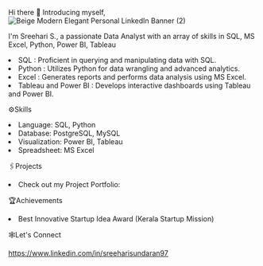 Hi there 👋 Introducing myself,
![Beige Modern Elegant Personal LinkedIn Banner (2)](https://github.com/user-attachments/assets/f47e03c6-5d53-46bf-8607-cc28441b94d6)



I'm Sreehari S., a passionate Data Analyst with an array of skills in SQL, MS Excel, Python, Power BI, Tableau

<li>SQL : Proficient in querying and manipulating data with SQL.

<li>Python : Utilizes Python for data wrangling and advanced analytics.

<li>Excel : Generates reports and performs data analysis using MS Excel.

<li>Tableau and Power BI : Develops interactive dashboards using Tableau and Power BI.


⚙️Skills

<li>Language: SQL, Python

<li>Database: PostgreSQL, MySQL

<li>Visualization: Power BI, Tableau

<li>Spreadsheet: MS Excel

🖇️Projects

<li>Check out my Project Portfolio:

🏆Achievements
<li>Best Innovative Startup Idea Award (Kerala Startup Mission)

🕸️Let's Connect

https://www.linkedin.com/in/sreeharisundaran97


